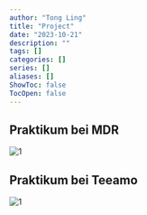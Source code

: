 ```yaml
---
author: "Tong Ling"
title: "Project"
date: "2023-10-21"
description: ""
tags: []
categories: []
series: []
aliases: []
ShowToc: false
TocOpen: false
---
```


## Praktikum bei MDR

![1](/mdr/2023-10-20-220022.png)

## Praktikum bei Teeamo

![1](/teeamo/2023-10-20-213853.jpg)